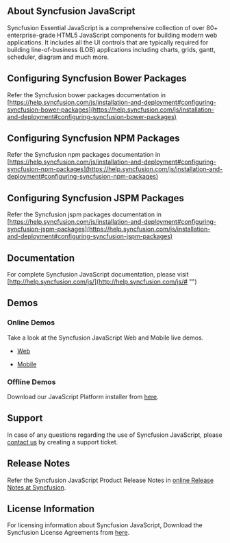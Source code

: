 ﻿## About Syncfusion JavaScript

Syncfusion Essential JavaScript is a comprehensive collection of over 80+ enterprise-grade HTML5 JavaScript components for building modern web applications. It includes all the UI controls that are typically required for building line-of-business (LOB) applications including charts, grids, gantt, scheduler, diagram and much more.

## Configuring Syncfusion Bower Packages

Refer the Syncfusion bower packages documentation in [https://help.syncfusion.com/js/installation-and-deployment#configuring-syncfusion-bower-packages](https://help.syncfusion.com/js/installation-and-deployment#configuring-syncfusion-bower-packages)

## Configuring Syncfusion NPM Packages

Refer the Syncfusion npm packages documentation in [https://help.syncfusion.com/js/installation-and-deployment#configuring-syncfusion-npm-packages](https://help.syncfusion.com/js/installation-and-deployment#configuring-syncfusion-npm-packages)

## Configuring Syncfusion JSPM Packages

Refer the Syncfusion jspm packages documentation in [https://help.syncfusion.com/js/installation-and-deployment#configuring-syncfusion-jspm-packages](https://help.syncfusion.com/js/installation-and-deployment#configuring-syncfusion-jspm-packages)

## Documentation

For complete Syncfusion JavaScript documentation, please visit [http://help.syncfusion.com/js/](http://help.syncfusion.com/js/# "")

## Demos

### Online Demos

Take a look at the Syncfusion JavaScript Web and Mobile live demos.

* [Web](http://js.syncfusion.com/demos/web/# "")

* [Mobile](http://js.syncfusion.com/demos/mobile/# "")

### Offline Demos

Download our JavaScript Platform installer from [here](https://www.syncfusion.com/downloads/javascript/).

## Support

In case of any questions regarding the use of Syncfusion JavaScript, please [contact us](http://www.syncfusion.com/support/# "") by creating a support ticket.

## Release Notes

Refer the Syncfusion JavaScript Product Release Notes in [online Release Notes at Syncfusion](http://help.syncfusion.com/js/release-notes/v16.4.0.46 "").

## License Information

For licensing information about Syncfusion JavaScript, Download the Syncfusion License Agreements from [here](https://www.syncfusion.com/content/downloads/syncfusion_license.pdf).

